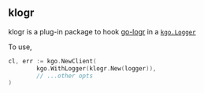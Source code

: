 klogr
---

klogr is a plug-in package to hook [go-logr](https://github.com/go-logr/logr) in a [`kgo.Logger`](https://pkg.go.dev/github.com/twmb/franz-go/pkg/kgo#Logger)

To use,

```go
cl, err := kgo.NewClient(
        kgo.WithLogger(klogr.New(logger)),
        // ...other opts
)
```
